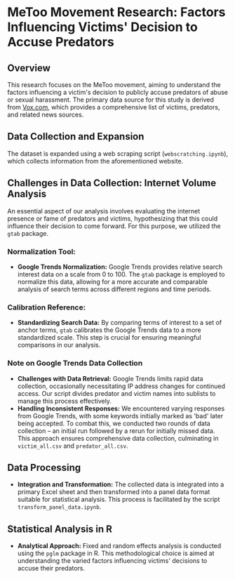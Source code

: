 # MeToo Movement Research: Factors Influencing Victims' Decision to Accuse Predators

## Overview
This research focuses on the MeToo movement, aiming to understand the factors influencing a victim's decision to publicly accuse predators of abuse or sexual harassment. The primary data source for this study is derived from [Vox.com](https://www.vox.com), which provides a comprehensive list of victims, predators, and related news sources.

## Data Collection and Expansion
The dataset is expanded using a web scraping script (`webscratching.ipynb`), which collects information from the aforementioned website.

## Challenges in Data Collection: Internet Volume Analysis
An essential aspect of our analysis involves evaluating the internet presence or fame of predators and victims, hypothesizing that this could influence their decision to come forward. For this purpose, we utilized the `gtab` package.

### Normalization Tool:
- **Google Trends Normalization:** Google Trends provides relative search interest data on a scale from 0 to 100. The `gtab` package is employed to normalize this data, allowing for a more accurate and comparable analysis of search terms across different regions and time periods.

### Calibration Reference:
- **Standardizing Search Data:** By comparing terms of interest to a set of anchor terms, `gtab` calibrates the Google Trends data to a more standardized scale. This step is crucial for ensuring meaningful comparisons in our analysis.

### Note on Google Trends Data Collection
- **Challenges with Data Retrieval:** Google Trends limits rapid data collection, occasionally necessitating IP address changes for continued access. Our script divides predator and victim names into sublists to manage this process effectively.
- **Handling Inconsistent Responses:** We encountered varying responses from Google Trends, with some keywords initially marked as 'bad' later being accepted. To combat this, we conducted two rounds of data collection – an initial run followed by a rerun for initially missed data. This approach ensures comprehensive data collection, culminating in `victim_all.csv` and `predator_all.csv`.

## Data Processing
- **Integration and Transformation:** The collected data is integrated into a primary Excel sheet and then transformed into a panel data format suitable for statistical analysis. This process is facilitated by the script `transform_panel_data.ipynb`.

## Statistical Analysis in R
- **Analytical Approach:** Fixed and random effects analysis is conducted using the `pglm` package in R. This methodological choice is aimed at understanding the varied factors influencing victims' decisions to accuse their predators.
